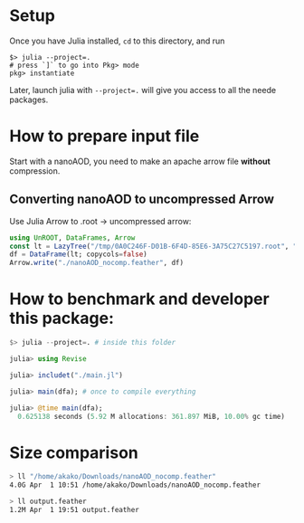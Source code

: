 # Setup
Once you have Julia installed, `cd` to this directory, and run
```
$> julia --project=.
# press `]` to go into Pkg> mode
pkg> instantiate
```

Later, launch julia with `--project=.` will give you access to all the neede packages.

# How to prepare input file
Start with a nanoAOD, you need to make an apache arrow file **without** compression.

## Converting nanoAOD to uncompressed Arrow
Use Julia Arrow to .root -> uncompressed arrow:
```julia
using UnROOT, DataFrames, Arrow
const lt = LazyTree("/tmp/0A0C246F-D01B-6F4D-85E6-3A75C27C5197.root", "Events");
df = DataFrame(lt; copycols=false)
Arrow.write("./nanoAOD_nocomp.feather", df)
```

# How to benchmark and developer this package:
```julia
$> julia --project=. # inside this folder

julia> using Revise

julia> includet("./main.jl")

julia> main(dfa); # once to compile everything

julia> @time main(dfa);
  0.625138 seconds (5.92 M allocations: 361.897 MiB, 10.00% gc time)
```

# Size comparison
```bash
> ll "/home/akako/Downloads/nanoAOD_nocomp.feather"
4.0G Apr  1 10:51 /home/akako/Downloads/nanoAOD_nocomp.feather

> ll output.feather
1.2M Apr  1 19:51 output.feather


```
